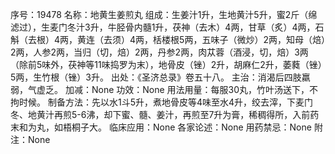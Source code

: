 序号：19478
名称：地黄生姜煎丸
组成：生姜汁1升，生地黄汁5升，蜜2斤（绵滤过），生麦门冬汁3升，牛胫骨内髓1升，茯神（去木）4两，甘草（炙）4两，石斛（去根）4两，黄连（去须）4两，栝楼根5两，五味子（微炒）2两，知母（焙）2两，人参2两，当归（切，焙）2两，丹参2两，肉苁蓉（酒浸，切，焙）3两（除前5味外，茯神等11味捣罗为末），地骨皮（锉）2升，胡麻仁2升，萎蕤（锉）5两，生竹根（锉）3升。
出处：《圣济总录》卷五十八。
主治：消渴后四肢羸弱，气虚乏。
加减：None
功效：None
用法用量：每服30丸，竹叶汤送下，不拘时候。
制备方法：先以水1斗5升，煮地骨皮等4味至水4升，绞去滓，下麦门冬、地黄汁再煎5-6沸，却下蜜、髓、姜汁，再煎至7升为膏，稀稠得所，入前药末和为丸，如梧桐子大。
临床应用：None
各家论述：None
用药禁忌：None
附注：None
